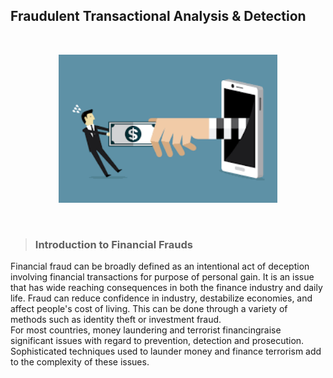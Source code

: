  <h2><b>Fraudulent Transactional Analysis & Detection</b></h2><br>
 
 <p align="center">
  <img src="https://github.com/ankesh-verma/FinanceAnalytics/blob/main/CaseStudy_1/images/HeaderImage.png?raw=true" width="350px" alt="Custom image"/>
</p><br>

>### Introduction to Financial Frauds
  Financial fraud can be broadly defined as an intentional act of deception involving financial transactions for purpose of personal gain. It is an issue that has wide reaching consequences in both the finance industry and daily life. Fraud can reduce confidence in industry, destabilize economies, and affect people's cost of living. This can be done through a variety of methods such as identity theft or investment fraud.<br>
  For  most  countries,  money  laundering  and terrorist  financingraise  significant  issues with regard to prevention, detection and prosecution. Sophisticated techniques used to launder money and finance terrorism add to the complexity of these issues. 


